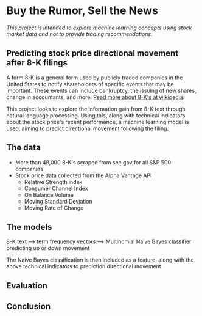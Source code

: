 # Buy the Rumor, Sell the News

*This project is intended to explore machine learning concepts using stock market data and not to provide trading recommendations.*

## Predicting stock price directional movement after 8-K filings

A form 8-K is a general form used by publicly traded companies in the United States to notify shareholders of specific events that may be important. These events can include bankruptcy, the issuing of new shares, change in accountants, and more. [Read more about 8-K's at wikipedia](https://en.wikipedia.org/wiki/Form_8-K).

This project looks to explore the information gain from 8-K text through natural language processing. Using this, along with technical indicators about the stock price's recent performance, a machine learning model is used, aiming to predict directional movement following the filing.

## The data

* More than 48,000 8-K's scraped from sec.gov for all S&P 500 companies
* Stock price data collected from the Alpha Vantage API
  * Relative Strength index
  * Consumer Channel Index
  * On Balance Volume
  * Moving Standard Deviation
  * Moving Rate of Change

## The models

8-K text --> term frequency vectors --> Multinomial Naive Bayes classifier predicting up or down movement

The Naive Bayes classification is then included as a feature, along with the above technical indicators to prediction directional movement

## Evaluation

## Conclusion
